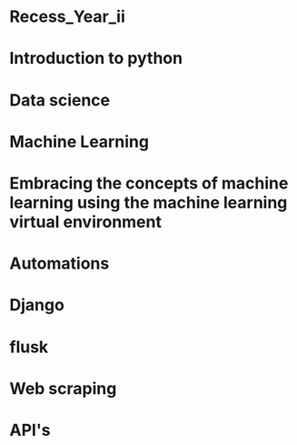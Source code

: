 # Recess_Year_ii
# Introduction to python
# Data science
# Machine Learning
# Embracing the concepts of machine learning using the machine learning virtual         environment
# Automations
# Django
# flusk
# Web scraping
# API's